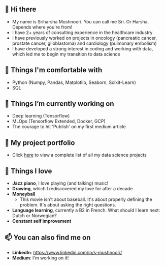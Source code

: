 ##  👋 Hi there 

<!--
**s-mushnoori/s-mushnoori** is a ✨ _special_ ✨ repository because its `README.md` (this file) appears on your GitHub profile.

Here are some ideas to get you started:

- 🔭 I’m currently working on ...
- 🌱 I’m currently learning ...
- 👯 I’m looking to collaborate on ...
- 🤔 I’m looking for help with ...
- 💬 Ask me about ...
- 📫 How to reach me: ...
- 😄 Pronouns: ...
- ⚡ Fun fact: ...
-->

- My name is Sriharsha Mushnoori. You can call me Sri. Or Harsha. Depends where you're from!
- I have 2+ years of consulting experience in the healthcare industry
- I have previously worked on projects in oncology (pancreatic cancer, prostate cancer, glioblastoma) and cardiology (pulmonary embolism)
- I have developed a strong interest in coding and working with data, which led me to begin my transition to data science

##  🌳 Things I'm comfortable with

- Python (Numpy, Pandas,  Matplotlib, Seaborn, Scikit-Learn)
- SQL

##  🌱 Things I’m currently working on

- Deep learning (Tensorflow)
- MLOps (Tensorflow Extended, Docker, GCP)
- The courage to hit 'Publish' on my first medium article

##  📖 My project portfolio

- Click [here](https://github.com/s-mushnoori/repo-ception) to view a complete list of all my data science projects

##  🎹 Things I love

- **Jazz piano**, I love playing (and talking) music!
- **Drawing**, which I rediscovered my love for after a decade
- **Moneyball** 
  - This movie isn't about baseball. It's about properly defining the problem. It's about asking the right questions.
- **Language learning**, currently a B2 in French. What should I learn next: Dutch or Norwegian? 
- **Constant self improvement**

##  📫 You can also find me on

- **LinkedIn**: https://www.linkedin.com/in/s-mushnoori/
- **Medium**: I'm working on it!
